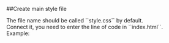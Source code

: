 ##Create main style file
<br>
<p>The file name should be called ``style.css`` by default. 
  <br>
  Connect it, you need to enter the line of code in ``index.html``.
  <br>
  Example: <code><link rel="stylesheet" href="style.css" type="text/css"></code>
  <br>
</p>
